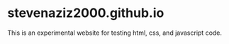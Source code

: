 # stevenaziz2000.github.io
This is an experimental website for testing html, css, and javascript code.
